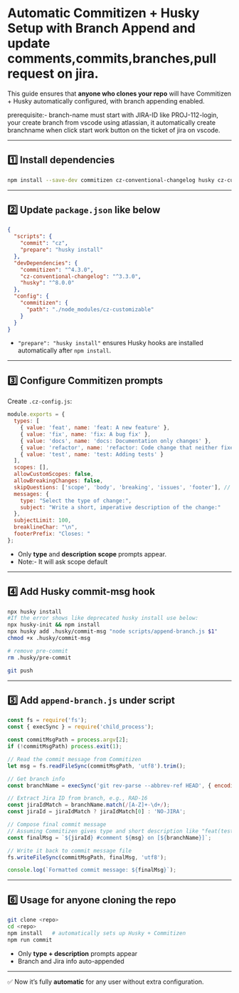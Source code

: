 # Automatic Commitizen + Husky Setup with Branch Append and update comments,commits,branches,pull request on jira.

This guide ensures that **anyone who clones your repo** will have Commitizen + Husky automatically configured, with branch appending enabled.

prerequisite:- branch-name must start with JIRA-ID like PROJ-112-login, your create branch from vscode using atlassian, it automatically create branchname when click start work button on the ticket of jira on vscode.

---

## 1️⃣ Install dependencies

```bash
npm install --save-dev commitizen cz-conventional-changelog husky cz-customizable
```

---

## 2️⃣ Update `package.json` like below

```json
{
  "scripts": {
    "commit": "cz",
    "prepare": "husky install"
  },
  "devDependencies": {
    "commitizen": "^4.3.0",
    "cz-conventional-changelog": "^3.3.0",
    "husky": "^8.0.0"
  },
  "config": {
    "commitizen": {
      "path": "./node_modules/cz-customizable"
    }
  }
}
```

- `"prepare": "husky install"` ensures Husky hooks are installed automatically after `npm install`.

---

## 3️⃣ Configure Commitizen prompts

Create `.cz-config.js`:

```javascript
module.exports = {
  types: [
    { value: 'feat', name: 'feat: A new feature' },
    { value: 'fix', name: 'fix: A bug fix' },
    { value: 'docs', name: 'docs: Documentation only changes' },
    { value: 'refactor', name: 'refactor: Code change that neither fixes a bug nor adds a feature' },
    { value: 'test', name: 'test: Adding tests' }
  ],
  scopes: [],
  allowCustomScopes: false,
  allowBreakingChanges: false,
  skipQuestions: ['scope', 'body', 'breaking', 'issues', 'footer'], // skip issues and footer as well
  messages: {
    type: "Select the type of change:",
    subject: "Write a short, imperative description of the change:"
  },
  subjectLimit: 100,
  breaklineChar: "\n",
  footerPrefix: "Closes: "
};

```

- Only **type** and **description** **scope** prompts appear.  
- Note:- It will ask scope default
---

## 4️⃣ Add Husky commit-msg hook

```bash
npx husky install
#If the error shows like deprecated husky install use below:
npx husky-init && npm install
npx husky add .husky/commit-msg "node scripts/append-branch.js $1"
chmod +x .husky/commit-msg

# remove pre-commit
rm .husky/pre-commit 

git push
```

---

## 5️⃣ Add `append-branch.js` under script

```javascript
const fs = require('fs');
const { execSync } = require('child_process');

const commitMsgPath = process.argv[2];
if (!commitMsgPath) process.exit(1);

// Read the commit message from Commitizen
let msg = fs.readFileSync(commitMsgPath, 'utf8').trim();

// Get branch info
const branchName = execSync('git rev-parse --abbrev-ref HEAD', { encoding: 'utf8' }).trim();

// Extract Jira ID from branch, e.g., RAD-16
const jiraIdMatch = branchName.match(/[A-Z]+-\d+/);
const jiraId = jiraIdMatch ? jiraIdMatch[0] : 'NO-JIRA';

// Compose final commit message
// Assuming Commitizen gives type and short description like "feat(test): Login Design"
const finalMsg = `${jiraId} #comment ${msg} on [${branchName}]`;

// Write it back to commit message file
fs.writeFileSync(commitMsgPath, finalMsg, 'utf8');

console.log(`Formatted commit message: ${finalMsg}`);

```

---

## 6️⃣ Usage for anyone cloning the repo

```bash
git clone <repo>
cd <repo>
npm install   # automatically sets up Husky + Commitizen
npm run commit
```

- Only **type + description** prompts appear  
- Branch and Jira info auto-appended  

---

✅ Now it’s fully **automatic** for any user without extra configuration.

